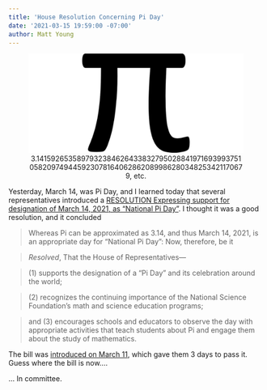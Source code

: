 ```yaml
---
title: 'House Resolution Concerning Pi Day'
date: '2021-03-15 19:59:00 -07:00'
author: Matt Young
---
```


<figure>
<img src="/uploads/2021/Pi.jpg" alt="100 digits of pi"/>
<figcaption><center>3.1415926535897932384626433832795028841971693993751058209749445923078164062862089986280348253421170679, etc.</center>
</figcaption>
</figure>

Yesterday, March 14, was Pi Day, and I learned today that several representatives introduced a <a href="https://www.congress.gov/117/bills/hres221/BILLS-117hres221ih.pdf">RESOLUTION Expressing support for designation of March 14, 2021, as &ldquo;National Pi Day&rdquo;</a>. I thought it was a good resolution, and it concluded

>Whereas Pi can be approximated as 3.14, and thus March 14, 2021, is an appropriate day for &ldquo;National Pi Day&rdquo;: Now, therefore, be it 

><i>Resolved</i>, That the House of Representatives— 

>(1) supports the designation of a &ldquo;Pi Day&rdquo; and its celebration around the world; 

>(2) recognizes the continuing importance of the National Science Foundation’s math and science education programs; 

>and (3) encourages schools and educators to observe the day with appropriate activities that teach students about Pi and engage them about the study of mathematics.

The bill was <a href="https://www.congress.gov/bill/117th-congress/house-resolution/221/all-info">introduced on March 11</a>, which gave them 3 days to pass it. Guess where the bill is now….

<!--more-->

… In committee.
